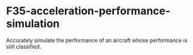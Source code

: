 # F35-acceleration-performance-simulation
Accurately simulate the performance of an aircraft whose performance is still classified.
